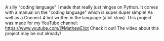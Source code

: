 A silly "coding language" I made that really just hinges on Python.
It comes with a manual on the "coding language" which is super duper simple! As well as a Connect 4 bot written in the language (a bit slow).
This project was made for my YouTube channel: https://www.youtube.com/@MathewEliot
Check it out! The video about this project may be out already!
